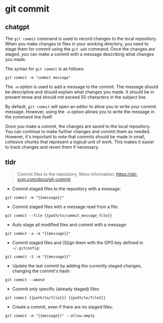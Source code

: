 # git commit 
## chatgpt 
The `git commit` command is used to record changes to the local repository. When you make changes to files in your working directory, you need to stage them for commit using the `git add` command. Once the changes are staged, you can make a commit with a message describing what changes you made.

The syntax for `git commit` is as follows:

```
git commit -m "commit message"
```

The `-m` option is used to add a message to the commit. The message should be descriptive and should explain what changes you made. It should be in present tense and should not exceed 50 characters in the subject line.

By default, `git commit` will open an editor to allow you to write your commit message. However, using the `-m` option allows you to write the message in the command line itself.

Once you make a commit, the changes are saved to the local repository. You can continue to make further changes and commit them as needed. However, it's important to note that commits should be made in small, cohesive chunks that represent a logical unit of work. This makes it easier to track changes and revert them if necessary. 

## tldr 
 
> Commit files to the repository.
> More information: <https://git-scm.com/docs/git-commit>.

- Commit staged files to the repository with a message:

`git commit -m "{{message}}"`

- Commit staged files with a message read from a file:

`git commit --file {{path/to/commit_message_file}}`

- Auto stage all modified files and commit with a message:

`git commit -a -m "{{message}}"`

- Commit staged files and [S]ign them with the GPG key defined in `~/.gitconfig`:

`git commit -S -m "{{message}}"`

- Update the last commit by adding the currently staged changes, changing the commit's hash:

`git commit --amend`

- Commit only specific (already staged) files:

`git commit {{path/to/file1}} {{path/to/file2}}`

- Create a commit, even if there are no staged files:

`git commit -m "{{message}}" --allow-empty`
